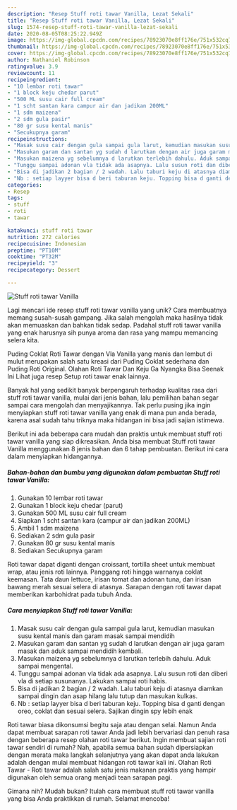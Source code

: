```yaml
---
description: "Resep Stuff roti tawar Vanilla, Lezat Sekali"
title: "Resep Stuff roti tawar Vanilla, Lezat Sekali"
slug: 1574-resep-stuff-roti-tawar-vanilla-lezat-sekali
date: 2020-08-05T08:25:22.949Z
image: https://img-global.cpcdn.com/recipes/78923070e8ff176e/751x532cq70/stuff-roti-tawar-vanilla-foto-resep-utama.jpg
thumbnail: https://img-global.cpcdn.com/recipes/78923070e8ff176e/751x532cq70/stuff-roti-tawar-vanilla-foto-resep-utama.jpg
cover: https://img-global.cpcdn.com/recipes/78923070e8ff176e/751x532cq70/stuff-roti-tawar-vanilla-foto-resep-utama.jpg
author: Nathaniel Robinson
ratingvalue: 3.9
reviewcount: 11
recipeingredient:
- "10 lembar roti tawar"
- "1 block keju chedar parut"
- "500 ML susu cair full cream"
- "1 scht santan kara campur air dan jadikan 200ML"
- "1 sdm maizena"
- "2 sdm gula pasir"
- "80 gr susu kental manis"
- "Secukupnya garam"
recipeinstructions:
- "Masak susu cair dengan gula sampai gula larut, kemudian masukan susu kental manis dan garam masak sampai mendidih"
- "Masukan garam dan santan yg sudah d larutkan dengan air juga garam masak dan aduk sampai mendidih kembali."
- "Masukan maizena yg sebelumnya d larutkan terlebih dahulu. Aduk sampai mengental."
- "Tunggu sampai adonan vla tidak ada asapnya. Lalu susun roti dan diberi vla di setiap susunanya. Lakukan sampai roti habis."
- "Bisa di jadikan 2 bagian / 2 wadah. Lalu taburi keju di atasnya diamkan sampai dingin dan asap hilang lalu tutup dan masukan kulkas."
- "Nb : setiap layyer bisa d beri taburan keju. Topping bisa d ganti dengan oreo, coklat dan sesuai selera. Sajikan dingin spy lebih enak"
categories:
- Resep
tags:
- stuff
- roti
- tawar

katakunci: stuff roti tawar 
nutrition: 272 calories
recipecuisine: Indonesian
preptime: "PT10M"
cooktime: "PT32M"
recipeyield: "3"
recipecategory: Dessert

---
```



![Stuff roti tawar Vanilla](https://img-global.cpcdn.com/recipes/78923070e8ff176e/751x532cq70/stuff-roti-tawar-vanilla-foto-resep-utama.jpg)

Lagi mencari ide resep stuff roti tawar vanilla yang unik? Cara membuatnya memang susah-susah gampang. Jika salah mengolah maka hasilnya tidak akan memuaskan dan bahkan tidak sedap. Padahal stuff roti tawar vanilla yang enak harusnya sih punya aroma dan rasa yang mampu memancing selera kita.

Puding Coklat Roti Tawar dengan Vla Vanilla yang manis dan lembut di mulut merupakan salah satu kreasi dari Puding Coklat sederhana dan Puding Roti Original. Olahan Roti Tawar Dan Keju Ga Nyangka Bisa Seenak Ini Lihat juga resep Setup roti tawar enak lainnya.

Banyak hal yang sedikit banyak berpengaruh terhadap kualitas rasa dari stuff roti tawar vanilla, mulai dari jenis bahan, lalu pemilihan bahan segar sampai cara mengolah dan menyajikannya. Tak perlu pusing jika ingin menyiapkan stuff roti tawar vanilla yang enak di mana pun anda berada, karena asal sudah tahu triknya maka hidangan ini bisa jadi sajian istimewa.


Berikut ini ada beberapa cara mudah dan praktis untuk membuat stuff roti tawar vanilla yang siap dikreasikan. Anda bisa membuat Stuff roti tawar Vanilla menggunakan 8 jenis bahan dan 6 tahap pembuatan. Berikut ini cara dalam menyiapkan hidangannya.

<!--inarticleads1-->

##### Bahan-bahan dan bumbu yang digunakan dalam pembuatan Stuff roti tawar Vanilla:

1. Gunakan 10 lembar roti tawar
1. Gunakan 1 block keju chedar (parut)
1. Gunakan 500 ML susu cair full cream
1. Siapkan 1 scht santan kara (campur air dan jadikan 200ML)
1. Ambil 1 sdm maizena
1. Sediakan 2 sdm gula pasir
1. Gunakan 80 gr susu kental manis
1. Sediakan Secukupnya garam


Roti tawar dapat diganti dengan croissant, tortilla sheet untuk membuat wrap, atau jenis roti lainnya. Panggang roti hingga warnanya coklat keemasan. Tata daun lettuce, irisan tomat dan adonan tuna, dan irisan bawang merah sesuai selera di atasnya. Sarapan dengan roti tawar dapat memberikan karbohidrat pada tubuh Anda. 

<!--inarticleads2-->

##### Cara menyiapkan Stuff roti tawar Vanilla:

1. Masak susu cair dengan gula sampai gula larut, kemudian masukan susu kental manis dan garam masak sampai mendidih
1. Masukan garam dan santan yg sudah d larutkan dengan air juga garam masak dan aduk sampai mendidih kembali.
1. Masukan maizena yg sebelumnya d larutkan terlebih dahulu. Aduk sampai mengental.
1. Tunggu sampai adonan vla tidak ada asapnya. Lalu susun roti dan diberi vla di setiap susunanya. Lakukan sampai roti habis.
1. Bisa di jadikan 2 bagian / 2 wadah. Lalu taburi keju di atasnya diamkan sampai dingin dan asap hilang lalu tutup dan masukan kulkas.
1. Nb : setiap layyer bisa d beri taburan keju. Topping bisa d ganti dengan oreo, coklat dan sesuai selera. Sajikan dingin spy lebih enak


Roti tawar biasa dikonsumsi begitu saja atau dengan selai. Namun Anda dapat membuat sarapan roti tawar Anda jadi lebih bervariasi dan penuh rasa dengan beberapa resep olahan roti tawar berikut. Ingin membuat sajian roti tawar sendiri di rumah? Nah, apabila semua bahan sudah dipersiapkan dengan merata maka langkah selanjutnya yang akan dapat anda lakukan adalah dengan mulai membuat hidangan roti tawar kali ini. Olahan Roti Tawar - Roti tawar adalah salah satu jenis makanan praktis yang hampir digunakan oleh semua orang menjadi tean sarapan pagi. 

Gimana nih? Mudah bukan? Itulah cara membuat stuff roti tawar vanilla yang bisa Anda praktikkan di rumah. Selamat mencoba!
